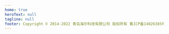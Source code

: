 ```yaml
---
home: true
heroText: null
tagline: null
footer: Copyright © 2014-2022 青岛海尔科技有限公司 版权所有 鲁ICP备14026385号-3
---
```


<Home-Index></Home-Index>
